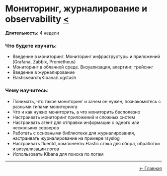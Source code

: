 # Мониторинг, журналирование и observability [<](../)
**Длительность:** 4 недели  

### Что будете изучать:  
- Введение в мониторинг. Мониторинг инфраструктуры и приложений (Grafana, Zabbix, Prometheus)  
- Мониторинг в облачной среде. Визуализация, алертинг, трейсинг  
- Введение в журналирование  
- Elasticsearch/Kibana/Logstash  

### Чему научитесь:  
- Понимать, что такое мониторинг и зачем он нужен, познакомитесь с разными типами мониторинга  
- Что и как нужно мониторить, а что мониторить бесполезно  
- Настраивать мониторинг приложений и сложных систем  
- Настраивать агент для отправки информации с одного или нескольких серверов  
- Работать с основными библиотеки для журналирования, настраивать журналирование на примере rsyslog  
- Настраивать fluentd, компоненты Elastic стэка для сбора, обработки и визуализации логов  
- Использовать Kibana для поиска по логам  

---
<p align="right">
<a href="../">← Главная</a>
</p>
